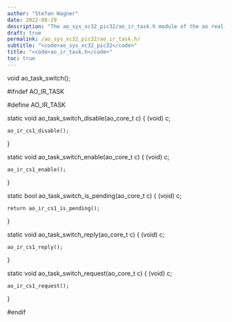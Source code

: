 ```yaml
---
author: "Stefan Wagner"
date: 2022-08-29
description: "The ao_sys_xc32_pic32/ao_ir_task.h module of the ao real-time operating system."
draft: true
permalink: /ao_sys_xc32_pic32/ao_ir_task.h/ 
subtitle: "<code>ao_sys_xc32_pic32</code>"
title: "<code>ao_ir_task.h</code>"
toc: true
---
```


void    ao_task_switch();

#ifndef AO_IR_TASK

#define AO_IR_TASK

static void ao_task_switch_disable(ao_core_t c)
{
    (void) c;

    ao_ir_cs1_disable();
}

static void ao_task_switch_enable(ao_core_t c)
{
    (void) c;

    ao_ir_cs1_enable();
}

static bool ao_task_switch_is_pending(ao_core_t c)
{
    (void) c;

    return ao_ir_cs1_is_pending();
}

static void ao_task_switch_reply(ao_core_t c)
{
    (void) c;

    ao_ir_cs1_reply();
}

static void ao_task_switch_request(ao_core_t c)
{
    (void) c;

    ao_ir_cs1_request();
}

#endif

